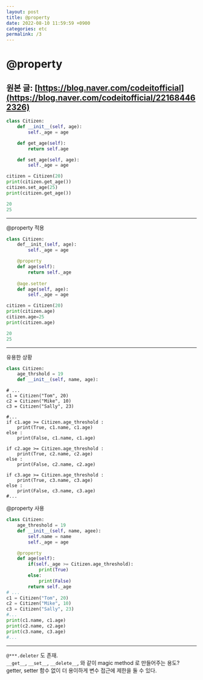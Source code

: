 ```yaml
---
layout: post
title: @property
date: 2022-08-10 11:59:59 +0900
categories: etc
permalink: /3
---
```


# @property

## 원본 글: [https://blog.naver.com/codeitofficial](https://blog.naver.com/codeitofficial/221684462326)

```python
class Citizen:
    def __init__(self, age):
        self._age = age

    def get_age(self):
        return self.age

    def set_age(self, age):
        self._age = age

citizen = Citizen(20)
print(citizen.get_age())
citizen.set_age(25)
print(citizen.get_age())
```

```python
20
25
```
---
@property 적용
```python
class Citizen:
    def__init_(self, age):
        self._age = age

    @property
    def age(self):
        return self._age
    
    @age.setter
    def age(self, age):
        self._age = age

citizen = Citizen(20)
print(citizen.age)
citizen.age=25
print(citizen.age)
```

```python
20
25
```

---
유용한 상황

``` python
class Citizen:
    age_thrshold = 19
    def __init__(self, name, age):
```
```
# ...
c1 = Citizen("Tom", 20)
c2 = Citizen("Mike", 10)
c3 = Citizen("Sally", 23)

#...
if c1.age >= Citizen.age_threshold :
	print(True, c1.name, c1.age)
else :
	print(False, c1.name, c1.age) 

if c2.age >= Citizen.age_threshold :
	print(True, c2.name, c2.age)
else :
	print(False, c2.name, c2.age) 

if c3.age >= Citizen.age_threshold :
    print(True, c3.name, c3.age)
else :
	print(False, c3.name, c3.age) 
#...
```
@property 사용
```python
class Citizen:
	age_threshold = 19
    def __init__(self, name, agee):
		self.name = name
        self._age = age

    @property
    def age(self):
        if(self._age >= Citizen.age_threshold):
            print(True)
        else:
            print(False)
        return self._age
# ...
c1 = Citizen("Tom", 20)
c2 = Citizen("Mike", 10)
c3 = Citizen("Sally", 23)
#...
print(c1.name, c1.age)
print(c2.name, c2.age)
print(c3.name, c3.age)
#...
```
---
```@***.deleter``` 도 존재. <br/>
```__get__```, ```__set__```, ```__delete__```, 와 같이 magic method 로 만들어주는 용도? <br/>
getter, setter 함수 없이 더 용이하게 변수 접근에 제한을 둘 수 있다.
